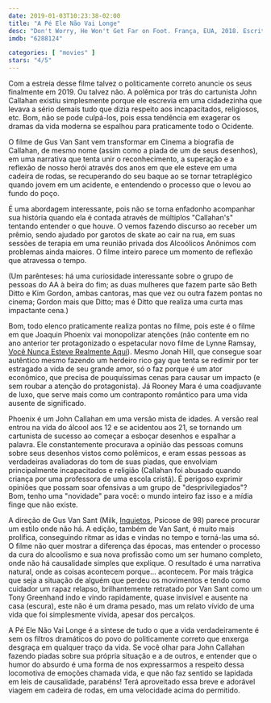 ```yaml
---
date: 2019-01-03T10:23:38-02:00
title: "A Pé Ele Não Vai Longe"
desc: "Don't Worry, He Won't Get Far on Foot. França, EUA, 2018. Escrito por John Callahan (a partir do seu livro), Gus Van Sant, Jack Gibson e William Andrew Eatman. Dirigido por Van Sant. Com Joaquin Phoenix como John Callahan, Johah Hill, Rooney Mara, Jack Black."
imdb: "6288124"

categories: [ "movies" ]
stars: "4/5"
---
```

Com a estreia desse filme talvez o politicamente correto anuncie os seus finalmente em 2019. Ou talvez não. A polêmica por trás do cartunista John Callahan existiu simplesmente porque ele escrevia em uma cidadezinha que levava a sério demais tudo que dizia respeito aos incapacitados, religiosos, etc. Bom, não se pode culpá-los, pois essa tendência em exagerar os dramas da vida moderna se espalhou para praticamente todo o Ocidente.

O filme de Gus Van Sant vem transformar em Cinema a biografia de Callahan, de mesmo nome (assim como a piada de um de seus desenhos), em uma narrativa que tenta unir o reconhecimento, a superação e a reflexão de nosso herói através dos anos em que ele esteve em uma cadeira de rodas, se recuperando do seu baque ao se tornar tetraplégico quando jovem em um acidente, e entendendo o processo que o levou ao fundo do poço.

É uma abordagem interessante, pois não se torna enfadonho acompanhar sua história quando ela é contada através de múltiplos "Callahan's" tentando entender o que houve. O vemos fazendo discurso ao receber um prêmio, sendo ajudado por garotos de skate ao cair na rua, em suas sessões de terapia em uma reunião privada dos Alcoólicos Anônimos com problemas ainda maiores. O filme inteiro parece um momento de reflexão que atravessa o tempo.

(Um parênteses: há uma curiosidade interessante sobre o grupo de pessoas do AA à beira do fim; as duas mulheres que fazem parte são Beth Ditto e Kim Gordon, ambas cantoras, mas que vez ou outra fazem pontas no cinema; Gordon mais que Ditto; mas é Ditto que realiza uma curta mas impactante cena.)

Bom, todo elenco praticamente realiza pontas no filme, pois este é o filme em que Joaquin Phoenix vai monopolizar atenções (não contente em no ano anterior ter protagonizado o espetacular novo filme de Lynne Ramsay, [Você Nunca Esteve Realmente Aqui](/voce-nunca-esteve-realmente-aqui)). Mesmo Jonah Hill, que consegue soar autêntico mesmo fazendo um herdeiro rico gay que tenta se redimir por ter estragado a vida de seu grande amor, só o faz porque é um ator econômico, que precisa de pouquíssimas cenas para causar um impacto (e sem roubar a atenção do protagonista). Já Rooney Mara é uma coadjuvante de luxo, que serve mais como um contraponto romântico para uma vida ausente de significado.

Phoenix é um John Callahan em uma versão mista de idades. A versão real entrou na vida do álcool aos 12 e se acidentou aos 21, se tornando um cartunista de sucesso ao começar a esboçar desenhos e espalhar a palavra. Ele constantemente procurava a opinião das pessoas comuns sobre seus desenhos vistos como polêmicos, e eram essas pessoas as verdadeiras avaliadoras do tom de suas piadas, que envolviam principalmente incapacitados e religião (Callahan foi abusado quando criança por uma professora de uma escola cristã). É perigoso exprimir opiniões que possam soar ofensivas a um grupo de "desprivilegiados"? Bom, tenho uma "novidade" para você: o mundo inteiro faz isso e a mídia finge que não existe.

A direção de Gus Van Sant (Milk, [Inquietos](/inquietos), Psicose de 98) parece procurar um estilo onde não há. A edição, também de Van Sant, é muito mais prolífica, conseguindo ritmar as idas e vindas no tempo e torná-las uma só. O filme não quer mostrar a diferença das épocas, mas entender o processo da cura do alcoolismo e sua nova profissão como um ser humano completo, onde não há causalidade simples que explique. O resultado é uma narrativa natural, onde as coisas acontecem porque... acontecem. Por mais trágica que seja a situação de alguém que perdeu os movimentos e tendo como cuidador um rapaz relapso, brilhantemente retratado por Van Sant como um Tony Greenhand indo e vindo rapidamente, quase invisível e ausente na casa (escura), este não é um drama pesado, mas um relato vívido de uma vida que foi simplesmente vivida, apesar dos percalços.

A Pé Ele Não Vai Longe é a síntese de tudo o que a vida verdadeiramente é sem os filtros dramáticos do povo do politicamente correto que enxerga desgraça em qualquer traço da vida. Se você olhar para John Callahan fazendo piadas sobre sua própria situação e a de outros, e entender que o humor do absurdo é uma forma de nos expressarmos a respeito dessa locomotiva de emoções chamada vida, e que não faz sentido se lapidada em leis de causalidade, parabéns! Terá aproveitado essa breve e adorável viagem em cadeira de rodas, em uma velocidade acima do permitido.
